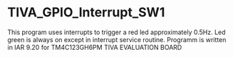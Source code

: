 # TIVA_GPIO_Interrupt_SW1
This program uses interrupts to trigger a red led approximately 0.5Hz. Led green is always on except in interrupt service routine.
Programm is written in IAR 9.20 for TM4C123GH6PM TIVA EVALUATION BOARD
